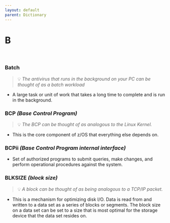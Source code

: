 ```yaml
---
layout: default
parent: Dictionary
---
```


# B

&nbsp;

### Batch
> 💡 _The antivirus that runs in the background on your PC can be thought of as a batch workload_

* A large task or unit of work that takes a long time to complete and is run in the background.

### BCP *(Base Control Program)*
> 💡 _The BCP can be thought of as analogous to the Linux Kernel._

* This is the core component of z/OS that everything else depends on.

### BCPii *(Base Control Program internal interface)*
* Set of authorized programs to submit queries, make changes, and perform operational procedures against the system.

### BLKSIZE *(block size)*
> 💡 _A block can be thought of as being analogous to a TCP/IP packet._

* This is a mechanism for optimizing disk I/O. Data is read from and written to a data set as a series of blocks or segments. The block size on a data set can be set to a size that is most optimal for the storage device that the data set resides on.